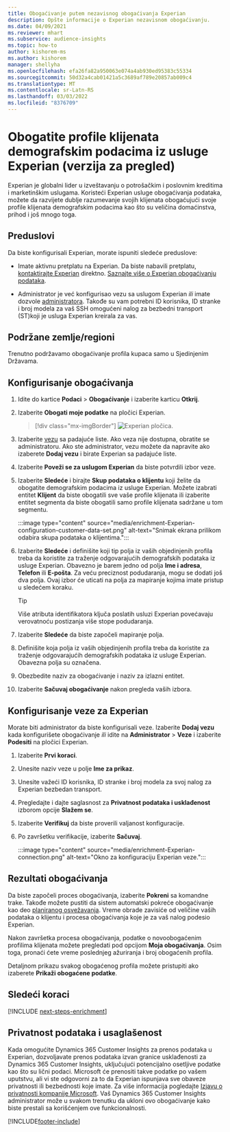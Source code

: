 ```yaml
---
title: Obogaćivanje putem nezavisnog obogaćivanja Experian
description: Opšte informacije o Experian nezavisnom obogaćivanju.
ms.date: 04/09/2021
ms.reviewer: mhart
ms.subservice: audience-insights
ms.topic: how-to
author: kishorem-ms
ms.author: kishorem
manager: shellyha
ms.openlocfilehash: efa26fa82a950063e074a4ab930ed95383c55334
ms.sourcegitcommit: 50d32a4cab01421a5c3689af789e20857ab009c4
ms.translationtype: MT
ms.contentlocale: sr-Latn-RS
ms.lasthandoff: 03/03/2022
ms.locfileid: "8376709"
---
```

# <a name="enrich-customer-profiles-with-demographics-from-experian-preview"></a>Obogatite profile klijenata demografskim podacima iz usluge Experian (verzija za pregled)

Experian je globalni lider u izveštavanju o potrošačkim i poslovnim kreditima i marketinškim uslugama. Koristeći Experian usluge obogaćivanja podataka, možete da razvijete dublje razumevanje svojih klijenata obogaćujući svoje profile klijenata demografskim podacima kao što su veličina domaćinstva, prihod i još mnogo toga.

## <a name="prerequisites"></a>Preduslovi

Da biste konfigurisali Experian, morate ispuniti sledeće preduslove:

- Imate aktivnu pretplatu na Experian. Da biste nabavili pretplatu, [kontaktirajte Experian](https://www.experian.com/marketing-services/contact) direktno. [Saznajte više o Experian obogaćivanju podataka](https://www.experian.com/marketing-services/microsoft?cmpid=ems_web_mci_cdppage).

- Administrator je već konfigurisao vezu sa uslugom Experian *ili* imate dozvole [administratora](permissions.md#admin). Takođe su vam potrebni ID korisnika, ID stranke i broj modela za vaš SSH omogućeni nalog za bezbedni transport (ST)koji je usluga Experian kreirala za vas.

## <a name="supported-countriesregions"></a>Podržane zemlje/regioni

Trenutno podržavamo obogaćivanje profila kupaca samo u Sjedinjenim Državama.

## <a name="configure-the-enrichment"></a>Konfigurisanje obogaćivanja

1. Idite do kartice **Podaci** > **Obogaćivanje** i izaberite karticu **Otkrij**.

1. Izaberite **Obogati moje podatke** na pločici Experian.

   > [!div class="mx-imgBorder"]
   > ![Experian pločica.](media/experian-tile.png "Experian tile")
   > 

1. Izaberite [vezu](connections.md) sa padajuće liste. Ako veza nije dostupna, obratite se administratoru. Ako ste administrator, vezu možete da napravite ako izaberete **Dodaj vezu** i birate Experian sa padajuće liste. 

1. Izaberite **Poveži se za uslugom Experian** da biste potvrdili izbor veze.

1.  Izaberite **Sledeće** i birajte **Skup podataka o klijentu** koji želite da obogatite demografskim podacima iz usluge Experian. Možete izabrati entitet **Klijent** da biste obogatili sve vaše profile klijenata ili izaberite entitet segmenta da biste obogatili samo profile klijenata sadržane u tom segmentu.

    :::image type="content" source="media/enrichment-Experian-configuration-customer-data-set.png" alt-text="Snimak ekrana prilikom odabira skupa podataka o klijentima.":::

1. Izaberite **Sledeće** i definišite koji tip polja iz vaših objedinjenih profila treba da koristite za traženje odgovarajućih demografskih podataka iz usluge Experian. Obavezno je barem jedno od polja **Ime i adresa**, **Telefon** ili **E-pošta**. Za veću preciznost podudaranja, mogu se dodati još dva polja. Ovaj izbor će uticati na polja za mapiranje kojima imate pristup u sledećem koraku.

    > [!TIP]
    > Više atributa identifikatora ključa poslatih usluzi Experian povećavaju verovatnoću postizanja više stope podudaranja.

1. Izaberite **Sledeće** da biste započeli mapiranje polja.

1. Definišite koja polja iz vaših objedinjenih profila treba da koristite za traženje odgovarajućih demografskih podataka iz usluge Experian. Obavezna polja su označena.

1. Obezbedite naziv za obogaćivanje i naziv za izlazni entitet.

1. Izaberite **Sačuvaj obogaćivanje** nakon pregleda vaših izbora.

## <a name="configure-the-connection-for-experian"></a>Konfigurisanje veze za Experian 

Morate biti administrator da biste konfigurisali veze. Izaberite **Dodaj vezu** kada konfigurišete obogaćivanje *ili* idite na **Administrator** > **Veze** i izaberite **Podesiti** na pločici Experian.

1. Izaberite **Prvi koraci**.

1. Unesite naziv veze u polje **Ime za prikaz**.

1. Unesite važeći ID korisnika, ID stranke i broj modela za svoj nalog za Experian bezbedan transport.

1. Pregledajte i dajte saglasnost za **Privatnost podataka i usklađenost** izborom opcije **Slažem se**.

1. Izaberite **Verifikuj** da biste proverili valjanost konfiguracije.

1. Po završetku verifikacije, izaberite **Sačuvaj**.
   
   :::image type="content" source="media/enrichment-Experian-connection.png" alt-text="Okno za konfiguraciju Experian veze.":::

## <a name="enrichment-results"></a>Rezultati obogaćivanja

Da biste započeli proces obogaćivanja, izaberite **Pokreni** sa komandne trake. Takođe možete pustiti da sistem automatski pokreće obogaćivanje kao deo [planiranog osvežavanja](system.md#schedule-tab). Vreme obrade zavisiće od veličine vaših podataka o klijentu i procesa obogaćivanja koje je za vaš nalog podesio Experian.

Nakon završetka procesa obogaćivanja, podatke o novoobogaćenim profilima klijenata možete pregledati pod opcijom **Moja obogaćivanja**. Osim toga, pronaći ćete vreme poslednjeg ažuriranja i broj obogaćenih profila.

Detaljnom prikazu svakog obogaćenog profila možete pristupiti ako izaberete **Prikaži obogaćene podatke**.

## <a name="next-steps"></a>Sledeći koraci

[!INCLUDE [next-steps-enrichment](../includes/next-steps-enrichment.md)]

## <a name="data-privacy-and-compliance"></a>Privatnost podataka i usaglašenost

Kada omogućite Dynamics 365 Customer Insights za prenos podataka u Experian, dozvoljavate prenos podataka izvan granice usklađenosti za Dynamics 365 Customer Insights, uključujući potencijalno osetljive podatke kao što su lični podaci. Microsoft će prenositi takve podatke po vašem uputstvu, ali vi ste odgovorni za to da Experian ispunjava sve obaveze privatnosti ili bezbednosti koje imate. Za više informacija pogledajte [Izjavu o privatnosti kompanije Microsoft](https://go.microsoft.com/fwlink/?linkid=396732).
Vaš Dynamics 365 Customer Insights administrator može u svakom trenutku da ukloni ovo obogaćivanje kako biste prestali sa korišćenjem ove funkcionalnosti.


[!INCLUDE[footer-include](../includes/footer-banner.md)]
